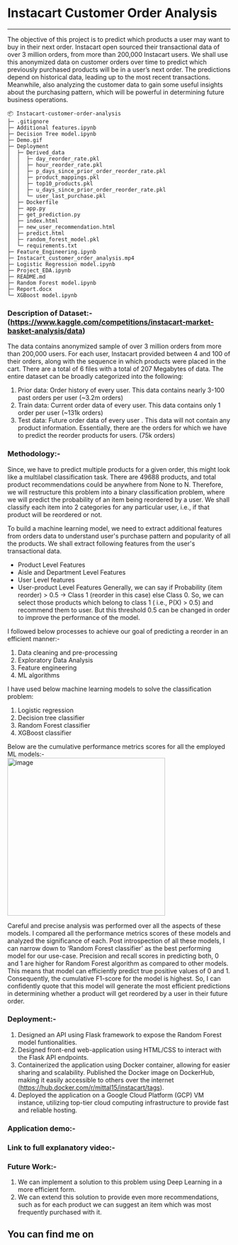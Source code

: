 # **Instacart Customer Order Analysis**
---------------------------------------

The objective of this project is to predict which products a user may want to buy in their next order. Instacart open sourced their transactional data of over 3 million orders, from more than 200,000 Instacart users. We shall use this anonymized data on customer orders over time to predict which previously purchased products will be in a user’s next order. The predictions depend on historical data, leading up to the most recent transactions. Meanwhile, also analyzing the customer data to gain some useful insights about the purchasing pattern, which will be powerful in determining future business operations.

```
📦 Instacart-customer-order-analysis
├─ .gitignore
├─ Additional features.ipynb
├─ Decision Tree model.ipynb
├─ Demo.gif
├─ Deployment
│  ├─ Derived_data
│  │  ├─ day_reorder_rate.pkl
│  │  ├─ hour_reorder_rate.pkl
│  │  ├─ p_days_since_prior_order_reorder_rate.pkl
│  │  ├─ product_mappings.pkl
│  │  ├─ top10_products.pkl
│  │  ├─ u_days_since_prior_order_reorder_rate.pkl
│  │  └─ user_last_purchase.pkl
│  ├─ Dockerfile
│  ├─ app.py
│  ├─ get_prediction.py
│  ├─ index.html
│  ├─ new_user_recommendation.html
│  ├─ predict.html
│  ├─ random_forest_model.pkl
│  └─ requirements.txt
├─ Feature_Engineering.ipynb
├─ Instacart_customer_order_analysis.mp4
├─ Logistic Regression model.ipynb
├─ Project_EDA.ipynb
├─ README.md
├─ Random Forest model.ipynb
├─ Report.docx
└─ XGBoost model.ipynb
```

### Description of Dataset:- (https://www.kaggle.com/competitions/instacart-market-basket-analysis/data)
The data contains anonymized sample of over 3 million orders from more than 200,000 users. For each user, Instacart provided between 4 and 100 of their orders, along with the sequence in which products were placed in the cart. There are a total of 6 files with a total of 207 Megabytes of data. The entire dataset can be broadly categorized into the following:
1.	Prior data: Order history of every user. This data contains nearly 3-100 past orders per user (~3.2m orders)
2.	Train data: Current order data of every user. This data contains only 1 order per user (~131k orders)
3.	Test data: Future order data of every user . This data will not contain any product information. Essentially, there are the orders for which we have to predict the reorder products for users. (75k orders)

### Methodology:-
Since, we have to predict multiple products for a given order, this might look like a multilabel classification task. There are 49688 products, and total product recommendations could be anywhere from None to N. Therefore, we will restructure this problem into a binary classification problem, where we will predict the probability of an item being reordered by a user. We shall classify each item into 2 categories for any particular user, i.e., if that product will be reordered or not.

To build a machine learning model, we need to extract additional features from orders data to understand user's purchase pattern and popularity of all the products. We shall extract following features from the user's transactional data.
*	Product Level Features
*	Aisle and Department Level Features
*	User Level features
*	User-product Level Features
Generally, we can say if Probability (item reorder) > 0.5 -> Class 1 (reorder in this case) else Class 0. So, we can select those products which belong to class 1 ( i.e., P(X) > 0.5) and recommend them to user. But this threshold 0.5 can be changed in order to improve the performance of the model.

I followed below processes to achieve our goal of predicting a reorder in an efficient manner:-
1.	Data cleaning and pre-processing
2.	Exploratory Data Analysis
3.	Feature engineering
4.	ML algorithms

I have used below machine learning models to solve the classification problem:
1.	Logistic regression
2.	Decision tree classifier
3.	Random Forest classifier
4.	XGBoost classifier


Below are the cumulative performance metrics scores for all the employed ML models:-
</br>
<img width="356" alt="image" align="center" src="https://user-images.githubusercontent.com/108916132/214218640-7adb0c6b-c795-4da0-93d2-38315eb90cf0.png">

Careful and precise analysis was performed over all the aspects of these models. I compared all the performance metrics scores of these models and analyzed the significance of each. Post introspection of all these models, I can narrow down to ‘Random Forest classifier’ as the best performing model for our use-case. Precision and recall scores in predicting both, 0 and 1 are higher for Random Forest algorithm as compared to other models. This means that model can efficiently predict true positive values of 0 and 1. Consequently, the cumulative F1-score for the model is highest. So, I can confidently quote that this model will generate the most efficient predictions in determining whether a product will get reordered by a user in their future order.

### Deployment:-
1. Designed an API using Flask framework to expose the Random Forest model funtionalities.
2. Designed front-end web-application using HTML/CSS to interact with the Flask API endpoints.
3. Containerized the application using Docker container, allowing for easier sharing and scalability. Published the Docker image on DockerHub, making it easily accessible to others over the internet (https://hub.docker.com/r/mittal15/instacart/tags).
4. Deployed the application on a Google Cloud Platform (GCP) VM instance, utilizing top-tier cloud computing infrastructure to provide fast and reliable hosting.

### Application demo:-


### Link to full explanatory video:-


### Future Work:-
1.	We can implement a solution to this problem using Deep Learning in a more efficient form.
2.	We can extend this solution to provide even more recommendations, such as for each product we can suggest an item which was most frequently purchased with it.


## You can find me on <a href="http://www.linkedin.com/in/harshit-mittal-52b292131"> <img src="https://upload.wikimedia.org/wikipedia/commons/thumb/c/ca/LinkedIn_logo_initials.png/768px-LinkedIn_logo_initials.png" width="17" height="17" /></a>
